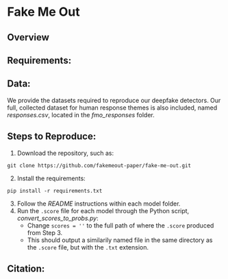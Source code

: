 # Fake Me Out
## Overview
## Requirements:
## Data:
We provide the datasets required to reproduce our deepfake detectors.  Our full, collected dataset for human response themes is also included, named *responses.csv*, located in the *fmo_responses* folder.
## Steps to Reproduce:
1. Download the repository, such as: 
```
git clone https://github.com/fakemeout-paper/fake-me-out.git
```
2. Install the requirements:
```
pip install -r requirements.txt
```
3. Follow the *README* instructions within each model folder.
4.  Run the `.score` file for each model through the Python script, *convert_scores_to_probs.py*:
     *  Change `scores = ''` to the full path of where the `.score` produced from Step 3.
     *  This should output a similarily named file in the same directory as the `.score` file, but with the `.txt` extension.

## Citation:
